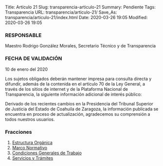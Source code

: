 Title: Artículo 21
Slug: transparencia-articulo-21
Summary: Pendiente
Tags: Transparencia
URL: transparencia/articulo-21/
Save_As: transparencia/articulo-21/index.html
Date: 2020-03-26 19:05
Modified: 2020-03-26 19:05


### RESPONSABLE

Maestro Rodrigo González Morales, Secretario Técnico y de Transparencia

### FECHA DE VALIDACIÓN

10 de enero del 2020

Los sujetos obligados deberán mantener impresa para consulta directa y difundir, además de la contenida en el artículo 70 de la Ley General, a través de los sitios de internet y de la Plataforma Nacional de Transparencia, la siguiente información adicional de interés público:

Derivado de los recientes cambios en la Presidencia del Tribunal Superior de Justicia del Estado de Coahuila de Zaragoza, la información publicada se encuentra en proceso de actualización, agradecemos su comprensión a todos nuestros usuarios.


### Fracciones

1. [Estructura Orgánica](f01-estructura-organica/)
2. [Marco Normativo](f02-marco-normativo/)
10. [Condiciones Generales de Trabajo](f10-condiciones-generales-trabajo/)
12. [Servicios y Trámites](f12-servicios-tramites/)

